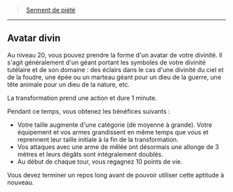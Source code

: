 ﻿> [Serment de piété](hd_paladin_piety.md)

---

## Avatar divin

Au niveau 20, vous pouvez prendre la forme d'un avatar de votre divinité. Il s'agit généralement d'un géant portant les symboles de votre divinité tutélaire et de son domaine : des éclairs dans le cas d'une divinité du ciel et de la foudre, une épée ou un marteau géant pour un dieu de la guerre, une tête animale pour un dieu de la nature, etc.

La transformation prend une action et dure 1 minute.

Pendant ce temps, vous obtenez les bénéfices suivants :

* Votre taille augmente d'une catégorie (de moyenne à grande). Votre équipement et vos armes grandissent en même temps que vous et reprennent leur taille initiale à la fin de la transformation.
* Vos attaques avec une arme de mêlée ont désormais une allonge de 3 mètres et leurs dégâts sont intégralement doublés.
* Au début de chaque tour, vous regagnez 10 points de vie.

Vous devez terminer un repos long avant de pouvoir utiliser cette aptitude à nouveau.

